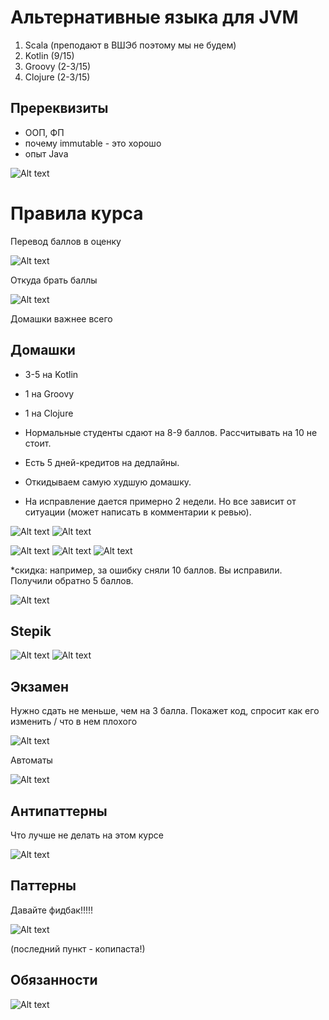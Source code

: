 

# Альтернативные языка для JVM
1. Scala (преподают в ВШЭб поэтому мы не будем)
2. Kotlin (9/15)
3. Groovy (2-3/15)
4. Clojure (2-3/15)

## Пререквизиты 
* ООП, ФП
* почему immutable - это хорошо
* опыт Java

![Alt text](image-1.png)

# Правила курса 
Перевод баллов в оценку

![Alt text](image-2.png)

Откуда брать баллы

![Alt text](image-3.png)

 Домашки важнее всего

## Домашки 
* 3-5 на Kotlin
* 1 на Groovy
* 1 на Clojure

* Нормальные студенты сдают на 8-9 баллов. Рассчитывать на 10 не стоит.
* Есть 5 дней-кредитов на дедлайны.
* Откидываем самую худшую домашку.
* На исправление дается примерно 2 недели. Но все зависит от ситуации (может написать в комментарии к ревью).

![Alt text](image-4.png)
![Alt text](image-9.png)

![Alt text](image-10.png)
![Alt text](image-11.png)
![Alt text](image-12.png)

*скидка: например, за ошибку сняли 10 баллов. Вы исправили. Получили обратно 5 баллов.

![Alt text](image-13.png)

## Stepik

![Alt text](image-5.png)
![Alt text](image-8.png)

## Экзамен
Нужно сдать не меньше, чем на 3 балла.
Покажет код, спросит как его изменить / что в нем плохого

![Alt text](image-6.png)

Автоматы 

![Alt text](image-7.png)

## Антипаттерны
Что лучше не делать на этом курсе

![Alt text](image-14.png)

## Паттерны 
Давайте фидбак!!!!!

![Alt text](image-15.png)

(последний пункт - копипаста!)

## Обязанности

![Alt text](image-16.png)